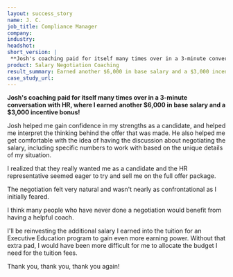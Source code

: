 ```yaml
---
layout: success_story
name: J. C.
job_title: Compliance Manager
company: 
industry: 
headshot: 
short_version: |
 **Josh's coaching paid for itself many times over in a 3-minute conversation with HR, where I earned another $6,000 in base salary and a $3,000 incentive bonus!**
product: Salary Negotiation Coaching
result_summary: Earned another $6,000 in base salary and a $3,000 incentive bonus.
case_study_url: 
---
```


**Josh's coaching paid for itself many times over in a 3-minute conversation with HR, where I earned another $6,000 in base salary and a $3,000 incentive bonus!**

Josh helped me gain confidence in my strengths as a candidate, and helped me interpret the thinking behind the offer that was made. He also helped me get comfortable with the idea of having the discussion about negotiating the salary, including specific numbers to work with based on the unique details of my situation.

I realized that they really wanted me as a candidate and the HR representative seemed eager to try and sell me on the full offer package.

The negotiation felt very natural and wasn't nearly as confrontational as I initially feared.

I think many people who have never done a negotiation would benefit from having a helpful coach.

I'll be reinvesting the additional salary I earned into the tuition for an Executive Education program to gain even more earning power. Without that extra pad, I would have been more difficult for me to allocate the budget I need for the tuition fees.

Thank you, thank you, thank you again!
